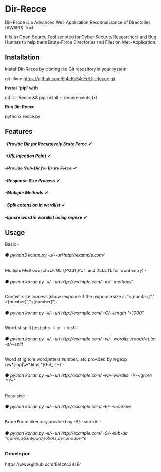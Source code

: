 # Dir-Recce
Dir-Recce is a Advanced Web Application Reconnaissance of Directories (AWARD) Tool.

It is an Open-Source Tool scripted for Cyber-Security Researchers and Bug Hunters to help them Brute-Force Directories and Files on Web-Application.


<h2>Installation</h2>

Install Dir-Recce by cloning the Git repository in your system:

git clone https://github.com/Bl4cKc34sEr/Dir-Recce.git

**Install 'pip' with**

cd Dir-Recce && pip install -r requirements.txt

**Run Dir-Recce**

python3 recce.py

<h2>Features</h2>

<h5>-Provide Dir for Recursively Brute Force   ✔ </h5>
<h5>-URL Injection Point                       ✔ </h5>
<h5>-Provide Sub-Dir for Brute Force           ✔ </h5>
<h5>-Response Size Process                     ✔ </h5>
<h5>-Multiple Methods                          ✔ </h5>
<h5>-Split extension in wordlist               ✔ </h5>
<h5>-Ignore word in wordlist using regexp      ✔ </h5>


<h2>Usage</h2>
Basic -
<h6>● python3 konan.py -u/--url http://example.com/ </h6>
Multiple Methods (check GET,POST,PUT and DELETE for word entry) -
<h6>● python konan.py -u/--url http://example.com/ -m/--methods"</h6>
Content size process (show response if the response size is ">[number]","<[number]","=[number]")-
<h6>● python konan.py -u/--url http://example.com/ -C/--length "<1000" </h6>
Wordlist split (test.php -> to -> test) -
<h6>● python konan.py -u/--url http://example.com/ -w/--wordlist /root/dict.txt -s/--split </h6>
Wordlist Ignore word,letters,number,..etc provided by regexp (\w*.php|\w*.html,^[0-9_-]+) -
<h6>● python konan.py -u/--url http://example.com/ -w/--wordlist -I/--ignore "\?+"</h6>
Recursive -
<h6>● python konan.py -u/--url http://example.com/ -E/--recursive</h6>
Brute Force directory provided by -S/--sub-dir -
<h6>● python konan.py -u/--url http://example.com/ -S/--sub-dir "admin,dashboard,robots,dev,shadow"e</h6>
  
 <h3>Developer</h3> 
 https://www.github.com/Bl4cKc34sEr
